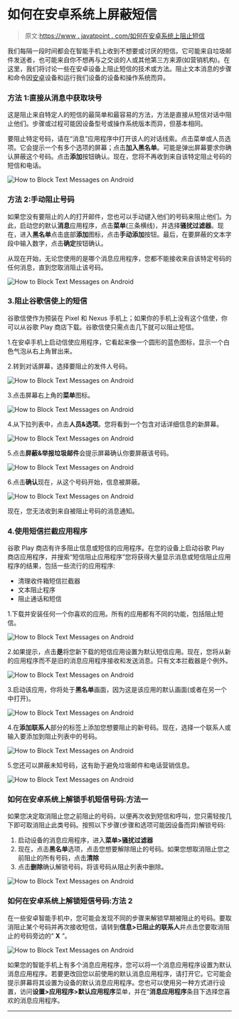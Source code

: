 # 如何在安卓系统上屏蔽短信

> 原文:[https://www . javatpoint . com/如何在安卓系统上阻止短信](https://www.javatpoint.com/how-to-block-text-messages-on-android)

我们每隔一段时间都会在智能手机上收到不想要或讨厌的短信。它可能来自垃圾邮件发送者，也可能来自你不想再与之交谈的人或其他第三方来源(如营销机构)。在这里，我们将讨论一些在安卓设备上阻止短信的技术或方法。阻止文本消息的步骤和命令因[安卓](https://www.javatpoint.com/android-tutorial)设备和运行我们设备的设备和操作系统而异。

### 方法 1:直接从消息中获取块号

这是阻止来自特定人的短信的最简单和最容易的方法，方法是直接从短信对话中阻止他们。步骤或过程可能因设备型号或操作系统版本而异，但基本相同。

要阻止特定号码，请在“消息”应用程序中打开该人的对话线索。点击菜单或人员选项。它会提示一个有多个选项的屏幕；点击**加入黑名单**。可能是弹出屏幕要求你确认屏蔽这个号码。点击**添加**按钮确认。现在，您将不再收到来自该特定阻止号码的短信和电话。

![How to Block Text Messages on Android](../Images/00c49adb3fd07ed97a5afef0b377eb52.png)

### 方法 2:手动阻止号码

如果您没有要阻止的人的打开邮件，您也可以手动键入他们的号码来阻止他们。为此，启动您的默认**消息**应用程序，点击**菜单**(三条横线)，并选择**骚扰过滤器**。现在，进入**黑名单**点击底部**添加**图标，点击**手动添加**按钮。最后，在要屏蔽的文本字段中输入数字，点击**确定**按钮确认。

从现在开始，无论您使用的是哪个消息应用程序，您都不能接收来自该特定号码的任何消息，直到您取消阻止该号码。

![How to Block Text Messages on Android](../Images/4fe7a570d00abe5d27e5e220c9e38ae1.png)

### 3.阻止谷歌信使上的短信

谷歌信使作为预装在 Pixel 和 Nexus 手机上；如果你的手机上没有这个信使，你可以从谷歌 Play 商店下载。谷歌信使只需点击几下就可以阻止短信。

1.在安卓手机上启动信使应用程序，它看起来像一个圆形的蓝色图标，显示一个白色气泡从右上角冒出来。

2.转到对话屏幕，选择要阻止的发件人号码。

![How to Block Text Messages on Android](../Images/b4096b3dca50bafe56709e5f8873fbe7.png)

3.点击屏幕右上角的**菜单**图标。

![How to Block Text Messages on Android](../Images/a79807df982aa1e8fe6e1a04dcea03d8.png)

4.从下拉列表中，点击**人员&选项**。您将看到一个包含对话详细信息的新屏幕。

![How to Block Text Messages on Android](../Images/ee47a2452e7d0af3476aada9ea6e5857.png)

5.点击**屏蔽&举报垃圾邮件**会提示屏幕确认你要屏蔽该号码。

![How to Block Text Messages on Android](../Images/e27948caf8c3493534c98d9106e63fc6.png)

6.点击**确认**现在，从这个号码开始，信息被屏蔽。

![How to Block Text Messages on Android](../Images/58c4329387ee73d43e3295754fca2b16.png)

现在，您无法收到来自被阻止号码的消息通知。

### 4.使用短信拦截应用程序

谷歌 Play 商店有许多阻止信息或短信的应用程序。在您的设备上启动谷歌 Play 商店应用程序，并搜索“短信阻止应用程序”您将获得大量显示消息或短信阻止应用程序的结果，包括一些流行的应用程序:

*   清理收件箱短信拦截器
*   文本阻止程序
*   阻止通话和短信

1.下载并安装任何一个你喜欢的应用。所有的应用都有不同的功能，包括阻止短信。

![How to Block Text Messages on Android](../Images/d86ab04e737669326f5575500dc69aaf.png)

2.如果提示，点击**是**将您新下载的短信应用设置为默认短信应用。现在，您将从新的应用程序而不是旧的消息应用程序接收和发送消息。只有文本拦截器是个例外。

![How to Block Text Messages on Android](../Images/f9312f6195c316db5f9813099dab9a2b.png)

3.启动该应用，你将处于**黑名单**画面，因为这是该应用的默认画面(或者在另一个中打开)。

![How to Block Text Messages on Android](../Images/8d59f3c5a319a9c721d489877b727985.png)

4.在**添加联系人**部分的标签上添加您想要阻止的新号码。现在，选择一个联系人或输入要添加到阻止列表中的号码。

![How to Block Text Messages on Android](../Images/9ce1dfcba20114567b507b08c2eb95cf.png)

5.您还可以屏蔽未知号码，这有助于避免垃圾邮件和电话营销信息。

![How to Block Text Messages on Android](../Images/ac6c447c97ae4722bcfd20512dedcbeb.png)

### 如何在安卓系统上解锁手机短信号码:方法一

如果您决定取消阻止您之前阻止的号码，以便再次收到短信和呼叫，您只需轻按几下即可取消阻止此类号码。按照以下步骤(步骤和选项可能因设备而异)解锁号码:

1.  启动设备的消息应用程序，进入**菜单>骚扰过滤器**
2.  现在，点击**黑名单**选项，点击您想要解除阻止的号码。如果您想取消阻止您之前阻止的所有号码，点击**清除**
3.  点击**删除**确认解锁号码，将该号码从阻止列表中删除。

![How to Block Text Messages on Android](../Images/749d741b268644e749fbfc1da252e603.png)

### 如何在安卓系统上解锁短信号码:方法 2

在一些安卓智能手机中，您可能会发现不同的步骤来解锁早期被阻止的号码。要取消阻止某个号码并再次接收短信，请转到**信息>已阻止的联系人**并点击您要取消阻止的号码旁边的“ **X** ”。

![How to Block Text Messages on Android](../Images/dbb89fb78ca289c3198bdd67eec84fa5.png)

如果您的智能手机上有多个消息应用程序，您可以将一个消息应用程序设置为默认消息应用程序。若要更改回您以前使用的默认消息应用程序，请打开它。它可能会提示屏幕将其设置为设备的默认消息应用程序。您也可以使用另一种方式进行设置，访问**设置>应用程序>默认应用程序**菜单，并在“**消息应用程序**条目下选择您喜欢的消息应用程序。

* * *